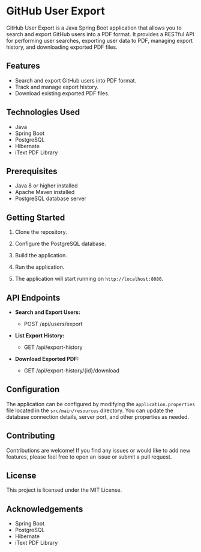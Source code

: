 # GitHub User Export

GitHub User Export is a Java Spring Boot application that allows you to search and export GitHub users into a PDF format. It provides a RESTful API for performing user searches, exporting user data to PDF, managing export history, and downloading exported PDF files.

## Features

- Search and export GitHub users into PDF format.
- Track and manage export history.
- Download existing exported PDF files.

## Technologies Used

- Java
- Spring Boot
- PostgreSQL
- Hibernate
- iText PDF Library

## Prerequisites

- Java 8 or higher installed
- Apache Maven installed
- PostgreSQL database server

## Getting Started

1. Clone the repository.

2. Configure the PostgreSQL database.

3. Build the application.

4. Run the application.

5. The application will start running on `http://localhost:8080`.

## API Endpoints

- **Search and Export Users:**
  - POST /api/users/export

- **List Export History:**
  - GET /api/export-history

- **Download Exported PDF:**
  - GET /api/export-history/{id}/download

## Configuration

The application can be configured by modifying the `application.properties` file located in the `src/main/resources` directory. You can update the database connection details, server port, and other properties as needed.

## Contributing

Contributions are welcome! If you find any issues or would like to add new features, please feel free to open an issue or submit a pull request.

## License

This project is licensed under the MIT License.

## Acknowledgements

- Spring Boot
- PostgreSQL
- Hibernate
- iText PDF Library
